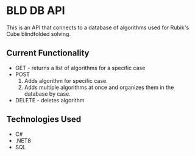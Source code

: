 # BLD DB API
This is an API that connects to a database of algorithms used for Rubik's Cube blindfolded solving.

## Current Functionality
* GET - returns a list of algorithms for a specific case
* POST
  1.  Adds algorithm for specific case.
  2.  Adds multiple algorithms at once and organizes them in the database by case.
* DELETE - deletes algorithm

## Technologies Used
* C#
* .NET8
* SQL
  
